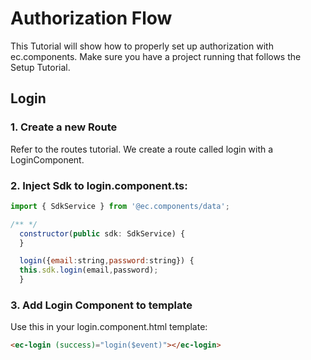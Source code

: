 # Authorization Flow

This Tutorial will show how to properly set up authorization with ec.components.
Make sure you have a project running that follows the Setup Tutorial.

## Login

### 1. Create a new Route

Refer to the routes tutorial. We create a route called login with a LoginComponent.

### 2. Inject Sdk to login.component.ts:

```js
import { SdkService } from '@ec.components/data';

/** */
  constructor(public sdk: SdkService) {
  }

  login({email:string,password:string}) {
  this.sdk.login(email,password);
  }
```

### 3. Add Login Component to template

Use this in your login.component.html template:

```html
<ec-login (success)="login($event)"></ec-login>
```

